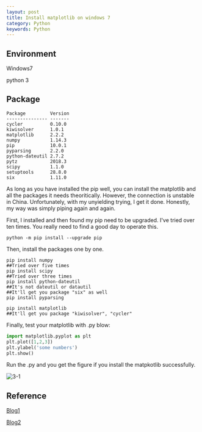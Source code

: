 ```yaml
---
layout: post
title: Install matplotlib on windows 7
category: Python
keywords: Python
---
```


## Environment

Windows7

python 3

## Package

	Package         Version
	--------------- -------
	cycler          0.10.0
	kiwisolver      1.0.1
	matplotlib      2.2.2
	numpy           1.14.3
	pip             10.0.1
	pyparsing       2.2.0
	python-dateutil 2.7.2
	pytz            2018.3
	scipy           1.1.0
	setuptools      28.8.0
	six             1.11.0



As long as you have installed the pip well, you can install the matplotlib and all the packages it needs theoritically. However, the connection is unstable in China. Unfortunately, with my unyielding trying, I get it done. Honestly, my way was simply piping again and again.

First, I installed and then found my pip need to be upgraded. I've tried over ten times. You really need to find a good day to operate this.

	python -m pip install --upgrade pip

Then, install the packages one by one.

	pip install numpy
	##Tried over five times
	pip install scipy
	##Tried over three times
	pip install python-dateutil
	##It's not dateutil or datautil
	##It'll get you package "six" as well
	pip install pyparsing

	pip install matplotlib
	##It'll get you package "kiwisolver", "cycler"


Finally, test your matplotlib with .py blow:

```python
import matplotlib.pyplot as plt
plt.plot([1,2,3])
plt.ylabel('some numbers')
plt.show()
```

Run the .py and you get the figure if you install the matpkotlib successfully.

![3-1](http://p720v2ufu.bkt.clouddn.com/github/blog/3-1.png)


## Reference
[Blog1](http://blog.sina.com.cn/s/blog_5d7295010101ku7o.html)

[Blog2](http://www.cnblogs.com/fantacity/p/4282078.html)